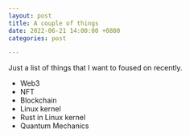 ```yaml
---
layout: post
title: A couple of things
date: 2022-06-21 14:00:00 +0800
categories: post

---
```

Just a list of things that I want to foused on recently.
- Web3
- NFT
- Blockchain
- Linux kernel 
- Rust in Linux kernel
- Quantum Mechanics  
